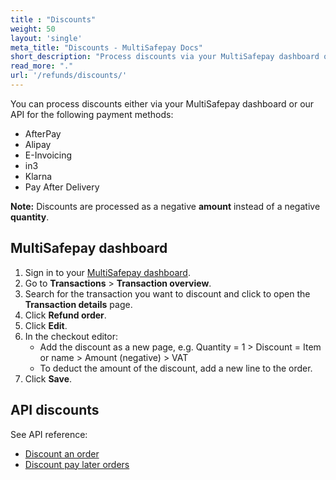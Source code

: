 ```yaml
---
title : "Discounts"
weight: 50
layout: 'single'
meta_title: "Discounts - MultiSafepay Docs"
short_description: "Process discounts via your MultiSafepay dashboard or our API"
read_more: "."
url: '/refunds/discounts/'
---
```

You can process discounts either via your MultiSafepay dashboard or our API for the following payment methods:

- AfterPay
- Alipay
- E-Invoicing
- in3
- Klarna
- Pay After Delivery

**Note:** Discounts are processed as a negative **amount** instead of a negative **quantity**.

## MultiSafepay dashboard

1. Sign in to your [MultiSafepay dashboard](https://merchant.multisafepay.com).  
2. Go to **Transactions** > **Transaction overview**.  
3. Search for the transaction you want to discount and click to open the **Transaction details** page.  
4. Click **Refund order**.  
5. Click **Edit**.
6. In the checkout editor:  
   - Add the discount as a new page, e.g. Quantity = 1 > Discount = Item or name > Amount (negative) > VAT
   - To deduct the amount of the discount, add a new line to the order.  
7. Click **Save**.

## API discounts

See API reference:

- [Discount an order](/api/#discount-an-order)
- [Discount pay later orders](/api/#discount-pay-later-orders)